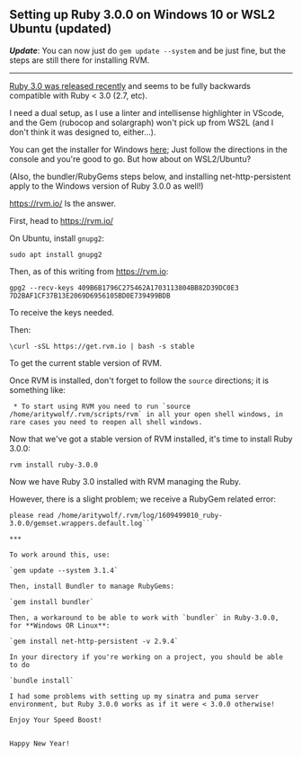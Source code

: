 ## Setting up Ruby 3.0.0 on Windows 10 or WSL2 Ubuntu (updated)

***Update***: You can now just do `gem update --system` and be just fine, but the steps are still there for installing RVM.

***

 [Ruby 3.0 was released recently](https://www.ruby-lang.org/en/news/2020/12/25/ruby-3-0-0-released/) and seems to be fully backwards compatible with Ruby < 3.0 (2.7, etc). 

I need a dual setup, as I use a linter and intellisense highlighter in VScode, and the Gem (rubocop and solargraph) won't pick up from WS2L (and I don't think it was designed to, either...).

You can get the installer for Windows [here](https://rubyinstaller.org/downloads/); Just follow the directions in the console and you're good to go. But how about on WSL2/Ubuntu? 

(Also, the bundler/RubyGems steps below, and installing net-http-persistent apply to the Windows version of Ruby 3.0.0 as well!)
 
https://rvm.io/ Is the answer.

First, head to https://rvm.io/

On Ubuntu, install `gnupg2`:

`sudo apt install gnupg2`

Then, as of this writing from https://rvm.io:

`gpg2 --recv-keys 409B6B1796C275462A1703113804BB82D39DC0E3 7D2BAF1CF37B13E2069D6956105BD0E739499BDB`

To receive the keys needed.

Then:

`\curl -sSL https://get.rvm.io | bash -s stable`

To get the current stable version of RVM.

Once RVM is installed, don't forget to follow the `source` directions; it is something like:

``` * To start using RVM you need to run `source /home/aritywolf/.rvm/scripts/rvm`
    in all your open shell windows, in rare cases you need to reopen all shell windows.```

Now that we've got a stable version of RVM installed, it's time to install Ruby 3.0.0:

`rvm install ruby-3.0.0`

Now we have Ruby 3.0 installed with RVM managing the Ruby.

However, there is a slight problem; we receive a RubyGem related error:

```Error running 'run_gem_wrappers regenerate',
please read /home/aritywolf/.rvm/log/1609499010_ruby-3.0.0/gemset.wrappers.default.log```

***

To work around this, use:

`gem update --system 3.1.4`

Then, install Bundler to manage RubyGems:

`gem install bundler`

Then, a workaround to be able to work with `bundler` in Ruby-3.0.0, for **Windows OR Linux**:

`gem install net-http-persistent -v 2.9.4`

In your directory if you're working on a project, you should be able to do

`bundle install`

I had some problems with setting up my sinatra and puma server environment, but Ruby 3.0.0 works as if it were < 3.0.0 otherwise!

Enjoy Your Speed Boost!


Happy New Year!





